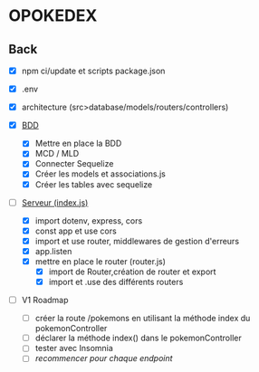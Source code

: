 # OPOKEDEX

## Back

- [x] npm ci/update et scripts package.json
- [x] .env
- [x] architecture (src>database/models/routers/controllers)
  
- [x] <ins>BDD</ins>
  - [x] Mettre en place la BDD
  - [x] MCD / MLD
  - [x] Connecter Sequelize
  - [x] Créer les models et associations.js
  - [x] Créer les tables avec sequelize
  
- [ ] <ins>Serveur (index.js)</ins>
  - [x] import dotenv, express, cors
  - [x] const app et use cors
  - [x] import et use router, middlewares de gestion d'erreurs
  - [x] app.listen
  - [x] mettre en place le router (router.js)
    - [x] import de Router,création de router et export
    - [x] import et .use des différents routers
  
- [ ] V1 Roadmap
  - [ ] créer la route /pokemons en utilisant la méthode index du pokemonController
  - [ ] déclarer la méthode index() dans le pokemonController
  - [ ] tester avec Insomnia
  - [ ] _recommencer pour chaque endpoint_
